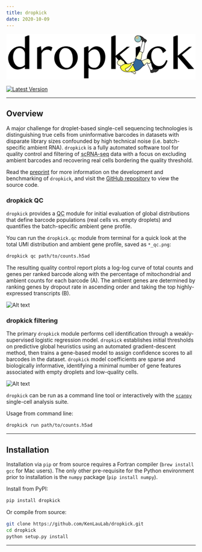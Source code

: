 ```yaml
---
title: dropkick
date: 2020-10-09
---
```


![Alt text](assets/images/dropkick/dropkick_logo.png)

[![Latest Version][pypi-image]][pypi-url]

---

## Overview

A major challenge for droplet-based single-cell sequencing technologies is distinguishing true cells from uninformative barcodes in datasets with disparate library sizes confounded by high technical noise (i.e. batch-specific ambient RNA). `dropkick` is a fully automated software tool for quality control and filtering of <acronym title="single-cell RNA sequencing">scRNA-seq</acronym> data with a focus on excluding ambient barcodes and recovering real cells bordering the quality threshold.

Read the [preprint](https://doi.org/10.1101/2020.10.08.332288) for more information on the development and benchmarking of `dropkick`, and visit the [GitHub repository](https://github.com/KenLauLab/dropkick) to view the source code.

### dropkick QC

`dropkick` provides a <acronym title="quality control">QC</acronym> module for initial evaluation of global distributions that define barcode populations (real cells vs. empty droplets) and quantifies the batch-specific ambient gene profile.

You can run the `dropkick.qc` module from terminal for a quick look at the total UMI distribution and ambient gene profile, saved as `*_qc.png`:

```bash
dropkick qc path/to/counts.h5ad
```

The resulting quality control report plots a log-log curve of total counts and genes per ranked barcode along with the percentage of mitochondrial and ambient counts for each barcode (A). The ambient genes are determined by ranking genes by dropout rate in ascending order and taking the top highly-expressed transcripts (B).

![Alt text](assets/images/dropkick/Heiser_Fig1.tiff)

### dropkick filtering

The primary `dropkick` module performs cell identification through a weakly-supervised logistic regression model. `dropkick` establishes initial thresholds on predictive global heuristics using an automated gradient-descent method, then trains a gene-based model to assign confidence scores to all barcodes in the dataset. `dropkick` model coefficients are sparse and biologically informative, identifying a minimal number of gene features associated with empty droplets and low-quality cells.

![Alt text](assets/images/dropkick/Heiser_Fig2.tiff)

`dropkick` can be run as a command line tool or interactively with the [`scanpy`](https://icb-scanpy.readthedocs-hosted.com/en/stable/) single-cell analysis suite.

Usage from command line:

```bash
dropkick run path/to/counts.h5ad
```

---

## Installation

Installation via `pip` or from source requires a Fortran compiler (`brew install gcc` for Mac users). The only other pre-requisite for the Python environment prior to installation is the `numpy` package (`pip install numpy`).

Install from PyPI:

```bash
pip install dropkick
```

Or compile from source:

```bash
git clone https://github.com/KenLauLab/dropkick.git
cd dropkick
python setup.py install
```

---

[pypi-image]: https://img.shields.io/pypi/v/dropkick
[pypi-url]: https://pypi.python.org/pypi/dropkick/
